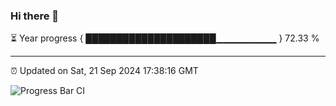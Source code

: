 ### Hi there 👋

⏳ Year progress { █████████████████████▁▁▁▁▁▁▁▁▁ } 72.33 %

---

⏰ Updated on Sat, 21 Sep 2024 17:38:16 GMT

![Progress Bar CI](https://github.com/IshwaranRudhara/GIT-ACTION/workflows/Progress%20Bar%20CI/badge.svg)
